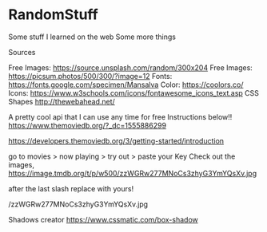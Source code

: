 # RandomStuff
Some stuff I learned on the web 
Some more things

Sources

Free Images: https://source.unsplash.com/random/300x204
Free Images: https://picsum.photos/500/300/?image=12
Fonts: https://fonts.google.com/specimen/Mansalva
Color: https://coolors.co/
Icons: https://www.w3schools.com/icons/fontawesome_icons_text.asp
CSS Shapes http://thewebahead.net/

A pretty cool api that I can use any time for free 
Instructions below!!
https://www.themoviedb.org/?_dc=1555886299

https://developers.themoviedb.org/3/getting-started/introduction

go to movies > now playing  > try out > paste your Key 
Check out the images, 
https://image.tmdb.org/t/p/w500/zzWGRw277MNoCs3zhyG3YmYQsXv.jpg

after the last slash replace with yours!

/zzWGRw277MNoCs3zhyG3YmYQsXv.jpg

Shadows creator
https://www.cssmatic.com/box-shadow